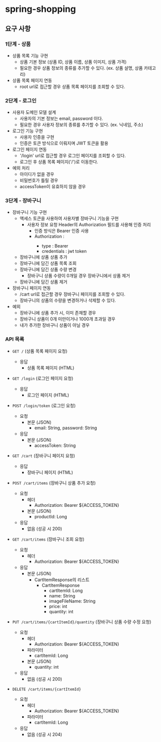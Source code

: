 # spring-shopping

## 요구 사항

### 1단계 - 상품

- 상품 목록 기능 구현
    - 상품 기본 정보 (상품 ID, 상품 이름, 상품 이미지, 상품 가격)
    - 필요한 경우 상품 정보의 종류를 추가할 수 있다. (ex. 상품 설명, 상품 카테고리)
- 상품 목록 페이지 연동
    - root url로 접근할 경우 상품 목록 페이지를 조회할 수 있다.

### 2단계 - 로그인

- 사용자 도메인 모델 설계
    - 사용자의 기본 정보는 email, password 이다.
    - 필요한 경우 사용자 정보의 종류를 추가할 수 있다. (ex. 닉네임, 주소)
- 로그인 기능 구현
    - 사용자 인증을 구현
    - 인증은 토큰 방식으로 이뤄지며 JWT 토큰을 활용
- 로그인 페이지 연동
    - '/login' url로 접근할 경우 로그인 페이지를 조회할 수 있다.
    - 로그인 후 상품 목록 페이지('/')로 이동한다.
- 예외 처리
    - 아이디가 없을 경우
    - 비밀번호가 틀릴 경우
    - accessToken이 유효하지 않을 경우

### 3단계 - 장바구니

- 장바구니 기능 구현
    - 액세스 토큰을 사용하여 사용자별 장바구니 기능을 구현
        - 사용자 정보 요청 Header의 Authorization 필드를 사용해 인증 처리
            - 인증 방식은 Bearer 인증 사용
            - Authorization : <type> <credentials>
                - type : Bearer
                - credentials : jwt token
    - 장바구니에 상품 상품 추가
    - 장바구니에 담긴 상품 목록 조회
    - 장바구니에 담긴 상품 수량 변경
        - 장바구니 상품 수량이 0개일 경우 장바구니에서 상품 제거
    - 장바구니에 담긴 상품 제거
- 장바구니 페이지 연동
    - /cart url로 접근할 경우 장바구니 페이지를 조회할 수 있다.
    - 장바구니의 상품의 수량을 변경하거나 삭제할 수 있다.
- 예외
    - 장바구니에 상품 추가 시, 이미 존재할 경우
    - 장바구니 상품이 0개 미만이거나 1000개 초과일 경우
    - 내가 추가한 장바구니 상품이 아닐 경우

### API 목록

* `GET /` (상품 목록 페이지 요청)
    * 응답
        * 상품 목록 페이지 (HTML)

* `GET /login` (로그인 페이지 요청)
    * 응답
        * 로그인 페이지 (HTML)

* `POST /login/token` (로그인 요청)
    * 요청
        * 본문 (JSON)
            * email: String, password: String
    * 응답
        * 본문 (JSON)
            * accessToken: String

* `GET /cart` (장바구니 페이지 요청)
    * 응답
        * 장바구니 페이지 (HTML)

* `POST /cart/items` (장바구니 상품 추가 요청)
    * 요청
        * 헤더
            * Authorization: Bearer ${ACCESS_TOKEN}
        * 본문 (JSON)
            * productId: Long
    * 응답
        * 없음 (성공 시 200)

* `GET /cart/items` (장바구니 조회 요청)
    * 요청
        * 헤더
            * Authorization: Bearer ${ACCESS_TOKEN}
    * 응답
        * 본문 (JSON)
            * CartItemResponse의 리스트
                * CartItemResponse
                    * cartItemId: Long
                    * name: String
                    * imageFileName: String
                    * price: int
                    * quantity: int

* `PUT /cart/items/{cartItemId}/quantity` (장바구니 상품 수량 수정 요청)
    * 요청
        * 헤더
            * Authorization: Bearer ${ACCESS_TOKEN}
        * 파라미터
            * cartItemId: Long
        * 본문 (JSON)
            * quantity: int
    * 응답
        * 없음 (성공 시 200)

* `DELETE /cart/items/{cartItemId}`
    * 요청
        * 헤더
            * Authorization: Bearer ${ACCESS_TOKEN}
        * 파라미터
            * cartItemId: Long
    * 응답
        * 없음 (성공 시 204)
